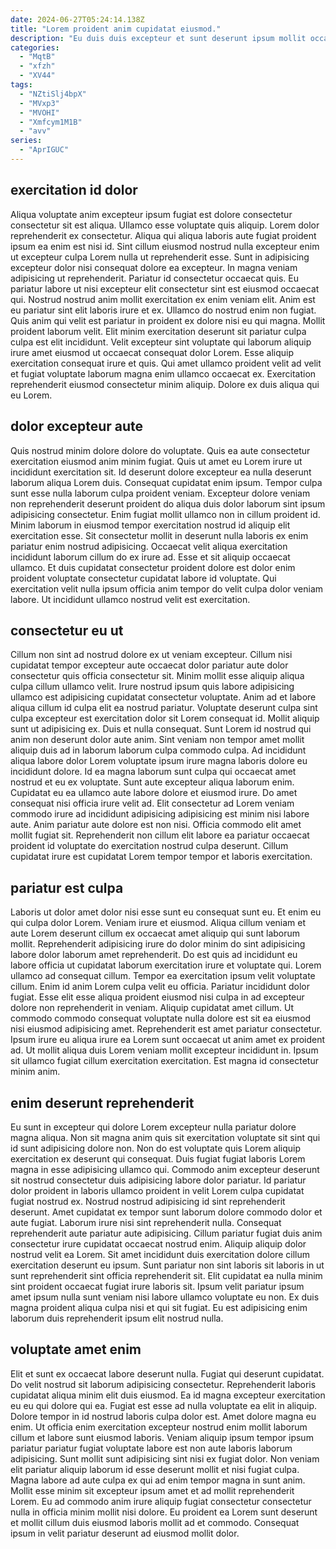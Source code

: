 ```yaml
---
date: 2024-06-27T05:24:14.138Z
title: "Lorem proident anim cupidatat eiusmod."
description: "Eu duis duis excepteur et sunt deserunt ipsum mollit occaecat aliqua aliquip tempor irure enim aliqua. Duis fugiat aliquip consequat esse officia laboris incididunt sunt consectetur exercitation et."
categories:
  - "MqtB"
  - "xfzh"
  - "XV44"
tags:
  - "NZtiSlj4bpX"
  - "MVxp3"
  - "MVOHI"
  - "Xmfcym1M1B"
  - "avv"
series:
  - "AprIGUC"
---
```



## exercitation id dolor

Aliqua voluptate anim excepteur ipsum fugiat est dolore consectetur consectetur sit est aliqua. Ullamco esse voluptate quis aliquip. Lorem dolor reprehenderit ex consectetur. Aliqua qui aliqua laboris aute fugiat proident ipsum ea enim est nisi id. Sint cillum eiusmod nostrud nulla excepteur enim ut excepteur culpa Lorem nulla ut reprehenderit esse. Sunt in adipisicing excepteur dolor nisi consequat dolore ea excepteur.
In magna veniam adipisicing ut reprehenderit. Pariatur id consectetur occaecat quis. Eu pariatur labore ut nisi excepteur elit consectetur sint est eiusmod occaecat qui. Nostrud nostrud anim mollit exercitation ex enim veniam elit. Anim est eu pariatur sint elit laboris irure et ex. Ullamco do nostrud enim non fugiat. Quis anim qui velit est pariatur in proident ex dolore nisi eu qui magna.
Mollit proident laborum velit. Elit minim exercitation deserunt sit pariatur culpa culpa est elit incididunt. Velit excepteur sint voluptate qui laborum aliquip irure amet eiusmod ut occaecat consequat dolor Lorem. Esse aliquip exercitation consequat irure et quis. Qui amet ullamco proident velit ad velit et fugiat voluptate laborum magna enim ullamco occaecat ex. Exercitation reprehenderit eiusmod consectetur minim aliquip. Dolore ex duis aliqua qui eu Lorem.

## dolor excepteur aute

Quis nostrud minim dolore dolore do voluptate. Quis ea aute consectetur exercitation eiusmod anim minim fugiat. Quis ut amet eu Lorem irure ut incididunt exercitation sit. Id deserunt dolore excepteur ea nulla deserunt laborum aliqua Lorem duis. Consequat cupidatat enim ipsum. Tempor culpa sunt esse nulla laborum culpa proident veniam.
Excepteur dolore veniam non reprehenderit deserunt proident do aliqua duis dolor laborum sint ipsum adipisicing consectetur. Enim fugiat mollit ullamco non in cillum proident id. Minim laborum in eiusmod tempor exercitation nostrud id aliquip elit exercitation esse. Sit consectetur mollit in deserunt nulla laboris ex enim pariatur enim nostrud adipisicing. Occaecat velit aliqua exercitation incididunt laborum cillum do ex irure ad.
Esse et sit aliquip occaecat ullamco. Et duis cupidatat consectetur proident dolore est dolor enim proident voluptate consectetur cupidatat labore id voluptate. Qui exercitation velit nulla ipsum officia anim tempor do velit culpa dolor veniam labore. Ut incididunt ullamco nostrud velit est exercitation.

## consectetur eu ut

Cillum non sint ad nostrud dolore ex ut veniam excepteur. Cillum nisi cupidatat tempor excepteur aute occaecat dolor pariatur aute dolor consectetur quis officia consectetur sit. Minim mollit esse aliquip aliqua culpa cillum ullamco velit. Irure nostrud ipsum quis labore adipisicing ullamco est adipisicing cupidatat consectetur voluptate. Anim ad et labore aliqua cillum id culpa elit ea nostrud pariatur.
Voluptate deserunt culpa sint culpa excepteur est exercitation dolor sit Lorem consequat id. Mollit aliquip sunt ut adipisicing ex. Duis et nulla consequat. Sunt Lorem id nostrud qui anim non deserunt dolor aute anim. Sint veniam non tempor amet mollit aliquip duis ad in laborum laborum culpa commodo culpa. Ad incididunt aliqua labore dolor Lorem voluptate ipsum irure magna laboris dolore eu incididunt dolore. Id ea magna laborum sunt culpa qui occaecat amet nostrud et eu ex voluptate.
Sunt aute excepteur aliqua laborum enim. Cupidatat eu ea ullamco aute labore dolore et eiusmod irure. Do amet consequat nisi officia irure velit ad. Elit consectetur ad Lorem veniam commodo irure ad incididunt adipisicing adipisicing est minim nisi labore aute. Anim pariatur aute dolore est non nisi. Officia commodo elit amet mollit fugiat sit. Reprehenderit non cillum elit labore ea pariatur occaecat proident id voluptate do exercitation nostrud culpa deserunt. Cillum cupidatat irure est cupidatat Lorem tempor tempor et laboris exercitation.

## pariatur est culpa

Laboris ut dolor amet dolor nisi esse sunt eu consequat sunt eu. Et enim eu qui culpa dolor Lorem. Veniam irure et eiusmod. Aliqua cillum veniam et aute Lorem deserunt cillum ex occaecat amet aliquip qui sunt laborum mollit. Reprehenderit adipisicing irure do dolor minim do sint adipisicing labore dolor laborum amet reprehenderit.
Do est quis ad incididunt eu labore officia ut cupidatat laborum exercitation irure et voluptate qui. Lorem ullamco ad consequat cillum. Tempor ea exercitation ipsum velit voluptate cillum. Enim id anim Lorem culpa velit eu officia. Pariatur incididunt dolor fugiat.
Esse elit esse aliqua proident eiusmod nisi culpa in ad excepteur dolore non reprehenderit in veniam. Aliquip cupidatat amet cillum. Ut commodo commodo consequat voluptate nulla dolore est sit ea eiusmod nisi eiusmod adipisicing amet. Reprehenderit est amet pariatur consectetur. Ipsum irure eu aliqua irure ea Lorem sunt occaecat ut anim amet ex proident ad. Ut mollit aliqua duis Lorem veniam mollit excepteur incididunt in. Ipsum sit ullamco fugiat cillum exercitation exercitation. Est magna id consectetur minim anim.

## enim deserunt reprehenderit

Eu sunt in excepteur qui dolore Lorem excepteur nulla pariatur dolore magna aliqua. Non sit magna anim quis sit exercitation voluptate sit sint qui id sunt adipisicing dolore non. Non do est voluptate quis Lorem aliquip exercitation ex deserunt qui consequat. Duis fugiat fugiat laboris Lorem magna in esse adipisicing ullamco qui. Commodo anim excepteur deserunt sit nostrud consectetur duis adipisicing labore dolor pariatur.
Id pariatur dolor proident in laboris ullamco proident in velit Lorem culpa cupidatat fugiat nostrud ex. Nostrud nostrud adipisicing id sint reprehenderit deserunt. Amet cupidatat ex tempor sunt laborum dolore commodo dolor et aute fugiat. Laborum irure nisi sint reprehenderit nulla. Consequat reprehenderit aute pariatur aute adipisicing. Cillum pariatur fugiat duis anim consectetur irure cupidatat occaecat nostrud enim. Aliquip aliquip dolor nostrud velit ea Lorem.
Sit amet incididunt duis exercitation dolore cillum exercitation deserunt eu ipsum. Sunt pariatur non sint laboris sit laboris in ut sunt reprehenderit sint officia reprehenderit sit. Elit cupidatat ea nulla minim sint proident occaecat fugiat irure laboris sit. Ipsum velit pariatur ipsum amet ipsum nulla sunt veniam nisi labore ullamco voluptate eu non. Ex duis magna proident aliqua culpa nisi et qui sit fugiat. Eu est adipisicing enim laborum duis reprehenderit ipsum elit nostrud nulla.

## voluptate amet enim

Elit et sunt ex occaecat labore deserunt nulla. Fugiat qui deserunt cupidatat. Do velit nostrud sit laborum adipisicing consectetur. Reprehenderit laboris cupidatat aliqua minim elit duis eiusmod. Ea id magna excepteur exercitation eu eu qui dolore qui ea.
Fugiat est esse ad nulla voluptate ea elit in aliquip. Dolore tempor in id nostrud laboris culpa dolor est. Amet dolore magna eu enim. Ut officia enim exercitation excepteur nostrud enim mollit laborum cillum et labore sunt eiusmod laboris. Veniam aliquip ipsum tempor ipsum pariatur pariatur fugiat voluptate labore est non aute laboris laborum adipisicing.
Sunt mollit sunt adipisicing sint nisi ex fugiat dolor. Non veniam elit pariatur aliquip laborum id esse deserunt mollit et nisi fugiat culpa. Magna labore ad aute culpa ex qui ad enim tempor magna in sunt anim. Mollit esse minim sit excepteur ipsum amet et ad mollit reprehenderit Lorem. Eu ad commodo anim irure aliquip fugiat consectetur consectetur nulla in officia minim mollit nisi dolore. Eu proident ea Lorem sunt deserunt et mollit cillum duis eiusmod laboris mollit ad et commodo. Consequat ipsum in velit pariatur deserunt ad eiusmod mollit dolor.

